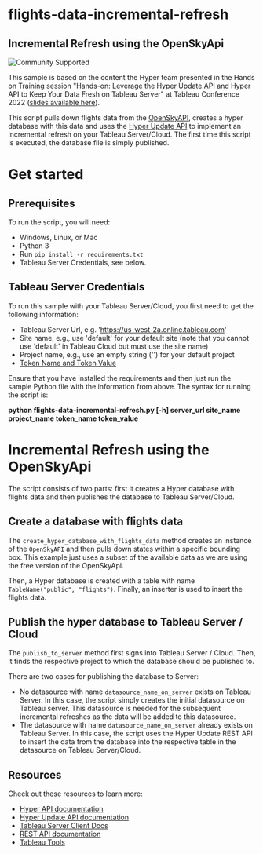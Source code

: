 # flights-data-incremental-refresh
## __Incremental Refresh using the OpenSkyApi__

![Community Supported](https://img.shields.io/badge/Support%20Level-Community%20Supported-53bd92.svg)

This sample is based on the content the Hyper team presented in the Hands on Training session "Hands-on: Leverage the Hyper Update API and Hyper API to Keep Your Data Fresh on Tableau Server" at Tableau Conference 2022 ([slides available here](https://mkt.tableau.com/tc22/sessions/live/430-HOT-D1_Hands-onLeverageTheHyperUpdate.pdf)).

This script pulls down flights data from the [OpenSkyAPI](https://github.com/openskynetwork/opensky-api), creates a hyper database with this data and uses the [Hyper Update API](https://help.tableau.com/current/api/rest_api/en-us/REST/rest_api_how_to_update_data_to_hyper.htm) to implement an incremental refresh on your Tableau Server/Cloud. The first time this script is executed, the database file is simply published. 

# Get started

## __Prerequisites__
To run the script, you will need:
- Windows, Linux, or Mac
- Python 3
- Run `pip install -r requirements.txt`
- Tableau Server Credentials, see below. 

## Tableau Server Credentials
To run this sample with your Tableau Server/Cloud, you first need to get the following information:
- Tableau Server Url, e.g. 'https://us-west-2a.online.tableau.com'
- Site name, e.g., use 'default' for your default site (note that you cannot use 'default' in Tableau Cloud but must use the site name)
- Project name, e.g., use an empty string ('') for your default project 
- [Token Name and Token Value](https://help.tableau.com/current/server/en-us/security_personal_access_tokens.htm) 

Ensure that you have installed the requirements and then just run the sample Python file with the information from above. The syntax for running the script is:
   
   **python flights-data-incremental-refresh.py [-h] server_url site_name project_name token_name token_value**

# Incremental Refresh using the OpenSkyApi
The script consists of two parts: first it creates a Hyper database with flights data and then publishes the database to Tableau Server/Cloud.

## Create a database with flights data
The `create_hyper_database_with_flights_data` method creates an instance of the `OpenSkyAPI` and then pulls down states within a specific bounding box. This example just uses a subset of the available data as we are using the free version of the OpenSkyApi. 

Then, a Hyper database is created with a table with name `TableName("public", "flights")`. Finally, an inserter is used to insert the flights data. 

## Publish the hyper database to Tableau Server / Cloud
The `publish_to_server` method first signs into Tableau Server / Cloud. Then, it finds the respective project to which the database should be published to. 

There are two cases for publishing the database to Server: 
- No datasource with name `datasource_name_on_server` exists on Tableau Server. In this case, the script simply creates the initial datasource on Tableau server. This datasource is needed for the subsequent incremental refreshes as the data will be added to this datasource. 
- The datasource with name `datasource_name_on_server` already exists on Tableau Server. In this case, the script uses the Hyper Update REST API to insert the data from the database into the respective table in the datasource on Tableau Server/Cloud.

## __Resources__
Check out these resources to learn more:
- [Hyper API documentation](https://tableau.github.io/hyper-db)
- [Hyper Update API documentation](https://help.tableau.com/current/api/rest_api/en-us/REST/rest_api_how_to_update_data_to_hyper.htm)
- [Tableau Server Client Docs](https://tableau.github.io/server-client-python/docs/)
- [REST API documentation](https://help.tableau.com/current/api/rest_api/en-us/REST/rest_api.htm)
- [Tableau Tools](https://github.com/bryantbhowell/tableau_tools)
